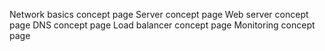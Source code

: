 Network basics concept page
Server concept page
Web server concept page
DNS concept page
Load balancer concept page
Monitoring concept page